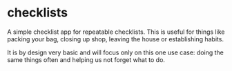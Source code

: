 # checklists

A simple checklist app for repeatable checklists.
This is useful for things like packing your bag, closing up shop, leaving the house or establishing habits.

It is by design very basic and will focus only on this one use case: doing the same things often and helping us not forget what to do.
